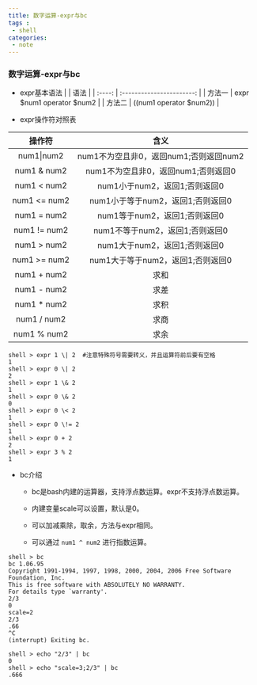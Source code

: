 ```yaml
---
title: 数字运算-expr与bc
tags :
 - shell
categories:
 - note
---
```


###  数字运算-expr与bc

* expr基本语法
|        |           语法            |
| :----: | :-----------------------: |
| 方法一 | expr $num1 operator $num2 |
| 方法二 | $(($num1 operator $num2)) |



* expr操作符对照表

|   操作符   | 含义 |
| :--------: | :--: |
| num1\|num2 |num1不为空且非0，返回num1;否则返回num2      |
|num1 & num2 |num1不为空且非0，返回num1;否则返回0|
|num1 < num2 |num1小于num2，返回1;否则返回0|
|num1 <= num2 | num1小于等于num2，返回1;否则返回0|
|num1 = num2 | num1等于num2，返回1;否则返回0|
|num1 != num2 | num1不等于num2，返回1;否则返回0|
|num1 > num2 | num1大于num2，返回1;否则返回0|
|num1 >= num2 | num1大于等于num2，返回1;否则返回0|
|num1 + num2 | 求和|
|num1 - num2 | 求差|
|num1 * num2 | 求积|
|num1 / num2 | 求商|
|num1 % num2 | 求余|

<!--more-->
```shell
shell > expr 1 \| 2  #注意特殊符号需要转义，并且运算符前后要有空格
1 
shell > expr 0 \| 2
2
shell > expr 1 \& 2
1
shell > expr 0 \& 2
0
shell > expr 0 \< 2
1
shell > expr 0 \!= 2
1
shell > expr 0 + 2
2
shell > expr 3 % 2
1
```



* bc介绍

  * bc是bash内建的运算器，支持浮点数运算。expr不支持浮点数运算。
  * 内建变量scale可以设置，默认是0。

  * 可以加减乘除，取余，方法与expr相同。
  * 可以通过 `num1 ^ num2` 进行指数运算。

```shell
shell > bc
bc 1.06.95
Copyright 1991-1994, 1997, 1998, 2000, 2004, 2006 Free Software Foundation, Inc.
This is free software with ABSOLUTELY NO WARRANTY.
For details type `warranty'. 
2/3
0
scale=2
2/3
.66
^C
(interrupt) Exiting bc.

shell > echo "2/3" | bc
0
shell > echo "scale=3;2/3" | bc
.666
```


